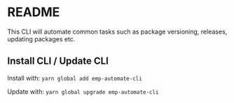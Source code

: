 # README

This CLI will automate common tasks such as package versioning, releases, updating packages etc.

## Install CLI / Update CLI

Install with:
`yarn global add emp-automate-cli`

Update with:
`yarn global upgrade emp-automate-cli`
